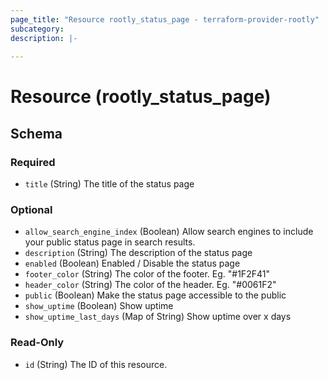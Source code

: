 ```yaml
---
page_title: "Resource rootly_status_page - terraform-provider-rootly"
subcategory:
description: |-
    
---
```


# Resource (rootly_status_page)



<!-- schema generated by tfplugindocs -->
## Schema

### Required

- `title` (String) The title of the status page

### Optional

- `allow_search_engine_index` (Boolean) Allow search engines to include your public status page in search results.
- `description` (String) The description of the status page
- `enabled` (Boolean) Enabled / Disable the status page
- `footer_color` (String) The color of the footer. Eg. "#1F2F41"
- `header_color` (String) The color of the header. Eg. "#0061F2"
- `public` (Boolean) Make the status page accessible to the public
- `show_uptime` (Boolean) Show uptime
- `show_uptime_last_days` (Map of String) Show uptime over x days

### Read-Only

- `id` (String) The ID of this resource.
